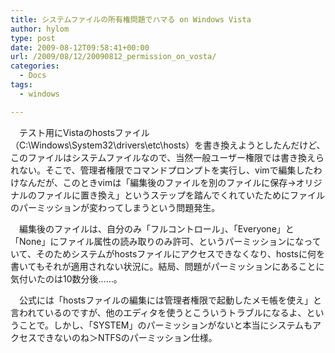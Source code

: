 ```yaml
---
title: システムファイルの所有権問題でハマる on Windows Vista
author: hylom
type: post
date: 2009-08-12T09:58:41+00:00
url: /2009/08/12/20090812_permission_on_vosta/
categories:
  - Docs
tags:
  - windows

---
```

　テスト用にVistaのhostsファイル（C:\Windows\System32\drivers\etc\hosts）を書き換えようとしたんだけど、このファイルはシステムファイルなので、当然一般ユーザー権限では書き換えられない。そこで、管理者権限でコマンドプロンプトを実行し、vimで編集したわけなんだが、このときvimは「編集後のファイルを別のファイルに保存→オリジナルのファイルに置き換え」というステップを踏んでくれていたためにファイルのパーミッションが変わってしまうという問題発生。

　編集後のファイルは、自分のみ「フルコントロール」、「Everyone」と「None」にファイル属性の読み取りのみ許可、というパーミッションになっていて、そのためシステムがhostsファイルにアクセスできなくなり、hostsに何を書いてもそれが適用されない状況に。結局、問題がパーミッションにあることに気付いたのは10数分後……。

　公式には「hostsファイルの編集には管理者権限で起動したメモ帳を使え」と言われているのですが、他のエディタを使うとこういうトラブルになるよ、ということで。しかし、「SYSTEM」のパーミッションがないと本当にシステムもアクセスできないのね＞NTFSのパーミッション仕様。